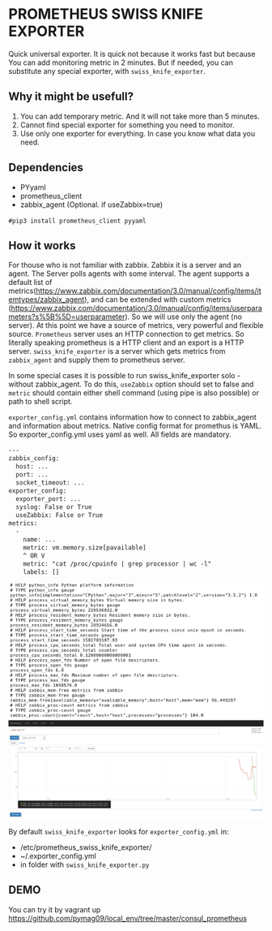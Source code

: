 # PROMETHEUS SWISS KNIFE EXPORTER

Quick universal exporter. It is quick not because it works fast but because You can add monitoring metric in 2 minutes. But if needed, you can substitute any special exporter, with `swiss_knife_exporter`.

## Why it might be usefull?
1. You can add temporary metric. And it will not take more than 5 minutes.
2. Cannot find special exporter for something you need to monitor.
3. Use only one exporter for everything. In case you know what data you need.

## Dependencies
* PYyaml
* prometheus_client
* zabbix_agent (Optional. if useZabbix=true)

`#pip3 install prometheus_client pyyaml`

## How it works
For thouse who is not familiar with zabbix. Zabbix it is a server and an agent. The Server polls agents with some interval. The agent supports a default list of metrics(https://www.zabbix.com/documentation/3.0/manual/config/items/itemtypes/zabbix_agent), and can be extended with custom metrics (https://www.zabbix.com/documentation/3.0/manual/config/items/userparameters?s%5B%5D=userparameter). So we will use only the agent (no server).
At this point we have a source of metrics, very powerful and flexible source. `Prometheus` server uses an HTTP connection to get metrics. So literally speaking prometheus is a HTTP client and an export is a HTTP server. `swiss_knife_exporter` is a server which gets metrics from `zabbix_agent` and supply them to prometheus server.

In some special cases it is possible to run swiss_knife_exporter solo - without zabbix_agent. To do this, `useZabbix` option should set to false and `metric` should contain either shell command (using pipe is also possible) or path to shell script.

`exporter_config.yml` contains information how to connect to zabbix_agent and information about metrics. Native config format for promethus is YAML. So exporter_config.yml uses yaml as well.
All fields are mandatory.

```
---
zabbix_config:
  host: ...
  port: ...
  socket_timeout: ...
exporter_config:
  exporter_port: ...
  syslog: False or True
  useZabbix: False or True
metrics:
  -
    name: ...
    metric: vm.memory.size[pavailable]
    ^ OR V
    metric: "cat /proc/cpuinfo | grep processor | wc -l"
    labels: []
```
![screenshot](images/example.png)
![screenshot](images/example1.png)

By default `swiss_knife_exporter` looks for `exporter_config.yml` in:
* /etc/prometheus_swiss_knife_exporter/
* ~/.exporter_config.yml
* in folder with `swiss_knife_exporter.py`

## DEMO
You can try it by vagrant up https://github.com/pymag09/local_env/tree/master/consul_prometheus
